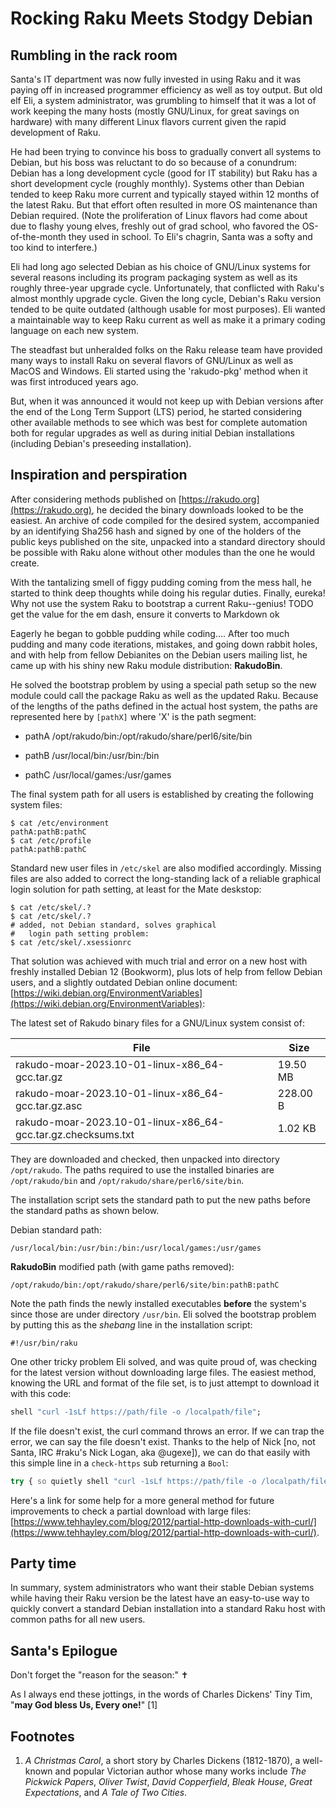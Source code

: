 Rocking Raku Meets Stodgy Debian
================================

Rumbling in the rack room
-------------------------

Santa's IT department was now fully invested in using Raku and it was paying off in increased programmer efficiency as well as toy output. But old elf Eli, a system administrator, was grumbling to himself that it was a lot of work keeping the many hosts (mostly GNU/Linux, for great savings on hardware) with many different Linux flavors current given the rapid development of Raku.

He had been trying to convince his boss to gradually convert all systems to Debian, but his boss was reluctant to do so because of a conundrum: Debian has a long development cycle (good for IT stability) but Raku has a short development cycle (roughly monthly). Systems other than Debian tended to keep Raku more current and typically stayed within 12 months of the latest Raku. But that effort often resulted in more OS maintenance than Debian required. (Note the proliferation of Linux flavors had come about due to flashy young elves, freshly out of grad school, who favored the OS-of-the-month they used in school. To Eli's chagrin, Santa was a softy and too kind to interfere.)

Eli had long ago selected Debian as his choice of GNU/Linux systems for several reasons including its program packaging system as well as its roughly three-year upgrade cycle. Unfortunately, that conflicted with Raku's almost monthly upgrade cycle. Given the long cycle, Debian's Raku version tended to be quite outdated (although usable for most purposes). Eli wanted a maintainable way to keep Raku current as well as make it a primary coding language on each new system.

The steadfast but unheralded folks on the Raku release team have provided many ways to install Raku on several flavors of GNU/Linux as well as MacOS and Windows. Eli started using the 'rakudo-pkg' method when it was first introduced years ago.

But, when it was announced it would not keep up with Debian versions after the end of the Long Term Support (LTS) period, he started considering other available methods to see which was best for complete automation both for regular upgrades as well as during initial Debian installations (including Debian's preseeding installation).

Inspiration and perspiration
----------------------------

After considering methods published on [https://rakudo.org](https://rakudo.org), he decided the binary downloads looked to be the easiest. An archive of code compiled for the desired system, accompanied by an identifying Sha256 hash and signed by one of the holders of the public keys published on the site, unpacked into a standard directory should be possible with Raku alone without other modules than the one he would create.

With the tantalizing smell of figgy pudding coming from the mess hall, he started to think deep thoughts while doing his regular duties. Finally, eureka! Why not use the system Raku to bootstrap a current Raku--genius! TODO get the  value for the em dash, ensure it converts to Markdown ok

Eagerly he began to gobble pudding while coding.... After too much pudding and many code iterations, mistakes, and going down rabbit holes, and with help from fellow Debianites on the Debian users mailing list, he came up with his shiny new Raku module distribution: **RakudoBin**.

He solved the bootstrap problem by using a special path setup so the new module could call the package Raku as well as the updated Raku. Because of the lengths of the paths defined in the actual host system, the paths are represented here by `[pathX]` where 'X' is the path segment:

  * pathA /opt/rakudo/bin:/opt/rakudo/share/perl6/site/bin

  * pathB /usr/local/bin:/usr/bin:/bin

  * pathC /usr/local/games:/usr/games

The final system path for all users is established by creating the following system files:

    $ cat /etc/environment
    pathA:pathB:pathC
    $ cat /etc/profile
    pathA:pathB:pathC

Standard new user files in `/etc/skel` are also modified accordingly. Missing files are also added to correct the long-standing lack of a reliable graphical login solution for path setting, at least for the Mate deskstop:

    $ cat /etc/skel/.?
    $ cat /etc/skel/.?
    # added, not Debian standard, solves graphical 
    #   login path setting problem:
    $ cat /etc/skel/.xsessionrc

That solution was achieved with much trial and error on a new host with freshly installed Debian 12 (Bookworm), plus lots of help from fellow Debian users, and a slightly outdated Debian online document: [https://wiki.debian.org/EnvironmentVariables](https://wiki.debian.org/EnvironmentVariables):

The latest set of Rakudo binary files for a GNU/Linux system consist of:

| File                                                         | Size     |
| ------------------------------------------------------------ | -------- |
| rakudo-moar-2023.10-01-linux-x86_64-gcc.tar.gz               | 19.50 MB |
| rakudo-moar-2023.10-01-linux-x86_64-gcc.tar.gz.asc           | 228.00 B |
| rakudo-moar-2023.10-01-linux-x86_64-gcc.tar.gz.checksums.txt | 1.02 KB  |

They are downloaded and checked, then unpacked into directory `/opt/rakudo`. The paths required to use the installed binaries are `/opt/rakudo/bin` and `/opt/rakudo/share/perl6/site/bin`.

The installation script sets the standard path to put the new paths before the standard paths as shown below.

Debian standard path:

    /usr/local/bin:/usr/bin:/bin:/usr/local/games:/usr/games

**RakudoBin** modified path (with game paths removed):

    /opt/rakudo/bin:/opt/rakudo/share/perl6/site/bin:pathB:pathC

Note the path finds the newly installed executables **before** the system's since those are under directory `/usr/bin`. Eli solved the bootstrap problem by putting this as the *shebang* line in the installation script:

    #!/usr/bin/raku

One other tricky problem Eli solved, and was quite proud of, was checking for the latest version without downloading large files. The easiest method, knowing the URL and format of the file set, is to just attempt to download it with this code:

```raku
shell "curl -1sLf https://path/file -o /localpath/file";
```

If the file doesn't exist, the curl command throws an error. If we can trap the error, we can say the file doesn't exist. Thanks to the help of Nick [no, not Santa, IRC #raku's Nick Logan, aka @ugexe]), we can do that easily with this simple line in a `check-https` sub returning a `Bool`:

```raku
try { so quietly shell "curl -1sLf https://path/file -o /localpath/file" } // False;
```

Here's a link for some help for a more general method for future improvements to check a partial download with large files: [https://www.tehhayley.com/blog/2012/partial-http-downloads-with-curl/](https://www.tehhayley.com/blog/2012/partial-http-downloads-with-curl/).

Party time
----------

In summary, system administrators who want their stable Debian systems while having their Raku version be the latest have an easy-to-use way to quickly convert a standard Debian installation into a standard Raku host with common paths for all new users.

Santa's Epilogue
----------------

Don't forget the "reason for the season:" ✝

As I always end these jottings, in the words of Charles Dickens' Tiny Tim, "**may God bless Us, Every one!**" [1]

Footnotes
---------

1. *A Christmas Carol*, a short story by Charles Dickens (1812-1870), a well-known and popular Victorian author whose many works include *The Pickwick Papers*, *Oliver Twist*, *David Copperfield*, *Bleak House*, *Great Expectations*, and *A Tale of Two Cities*.

